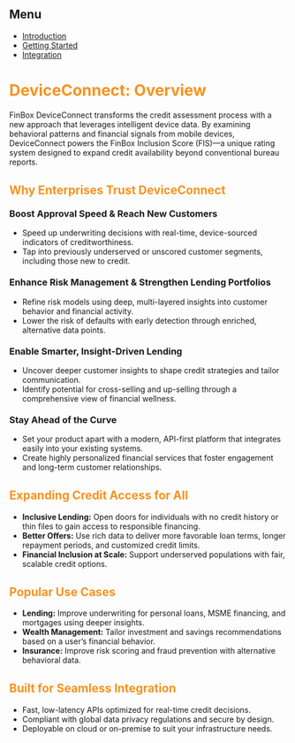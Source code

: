 <link rel="stylesheet" href="assets/css/style.css" />

<div class="container">
  <div class="sidebar">
    <h2>Menu</h2>
    <ul>
      <li><a href="introduction.html">Introduction</a></li>
      <li><a href="gettingstarted.html">Getting Started</a></li>
      <li><a href="integration.html">Integration</a></li>
    </ul>
  </div>

  <div class="content">
  <h1 style="color: #f7931e;">DeviceConnect: Overview</h1>
  <p>
    FinBox DeviceConnect transforms the credit assessment process with a new approach that leverages intelligent device data. By examining behavioral patterns and financial signals from mobile devices, DeviceConnect powers the FinBox Inclusion Score (FIS)—a unique rating system designed to expand credit availability beyond conventional bureau reports.
  </p>

  <h2 style="margin-top: 30px; color: #f7931e;">Why Enterprises Trust DeviceConnect</h2>

  <h3 style="margin-top: 20px;">Boost Approval Speed & Reach New Customers</h3>
  <ul>
    <li>Speed up underwriting decisions with real-time, device-sourced indicators of creditworthiness.</li>
    <li>Tap into previously underserved or unscored customer segments, including those new to credit.</li>
  </ul>

  <h3 style="margin-top: 20px;">Enhance Risk Management & Strengthen Lending Portfolios</h3>
  <ul>
    <li>Refine risk models using deep, multi-layered insights into customer behavior and financial activity.</li>
    <li>Lower the risk of defaults with early detection through enriched, alternative data points.</li>
  </ul>

  <h3 style="margin-top: 20px;">Enable Smarter, Insight-Driven Lending</h3>
  <ul>
    <li>Uncover deeper customer insights to shape credit strategies and tailor communication.</li>
    <li>Identify potential for cross-selling and up-selling through a comprehensive view of financial wellness.</li>
  </ul>

  <h3 style="margin-top: 20px;">Stay Ahead of the Curve</h3>
  <ul>
    <li>Set your product apart with a modern, API-first platform that integrates easily into your existing systems.</li>
    <li>Create highly personalized financial services that foster engagement and long-term customer relationships.</li>
  </ul>

  <h2 style="margin-top: 30px; color: #f7931e;">Expanding Credit Access for All</h2>
  <ul>
    <li><strong>Inclusive Lending:</strong> Open doors for individuals with no credit history or thin files to gain access to responsible financing.</li>
    <li><strong>Better Offers:</strong> Use rich data to deliver more favorable loan terms, longer repayment periods, and customized credit limits.</li>
    <li><strong>Financial Inclusion at Scale:</strong> Support underserved populations with fair, scalable credit options.</li>
  </ul>

  <h2 style="margin-top: 30px; color: #f7931e;">Popular Use Cases</h2>
  <ul>
    <li><strong>Lending:</strong> Improve underwriting for personal loans, MSME financing, and mortgages using deeper insights.</li>
    <li><strong>Wealth Management:</strong> Tailor investment and savings recommendations based on a user’s financial behavior.</li>
    <li><strong>Insurance:</strong> Improve risk scoring and fraud prevention with alternative behavioral data.</li>
  </ul>

  <h2 style="margin-top: 30px; color: #f7931e;">Built for Seamless Integration</h2>
  <ul>
    <li>Fast, low-latency APIs optimized for real-time credit decisions.</li>
    <li>Compliant with global data privacy regulations and secure by design.</li>
    <li>Deployable on cloud or on-premise to suit your infrastructure needs.</li>
  </ul>
</div>

</div>

